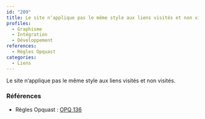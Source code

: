 ```yaml
---
id: "209"
title: Le site n‘applique pas le même style aux liens visités et non visités.
profiles:
  - Graphisme
  - Intégration
  - Développement
references:
  - Règles Opquast
categories:
  - Liens
---
```


Le site n‘applique pas le même style aux liens visités et non visités.

### Références

*   Règles Opquast : [OPQ 136](https://checklists.opquast.com/fr/assurance-qualite-web/le-site-napplique-pas-le-meme-style-aux-liens-visites-et-non-visites)

